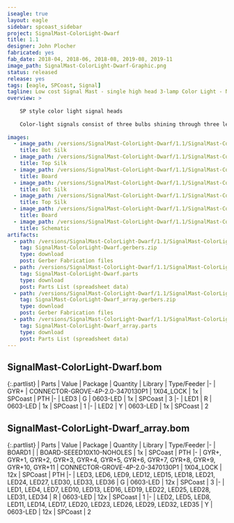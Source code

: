 ```yaml
---
iseagle: true
layout: eagle
sidebar: spcoast_sidebar
project: SignalMast-ColorLight-Dwarf
title: 1.1
designer: John Plocher
fabricated: yes
fab_date: 2018-04, 2018-06, 2018-08, 2019-08, 2019-11
image_path: SignalMast-ColorLight-Dwarf-Graphic.png
status: released
release: yes
tags: [eagle, SPCoast, Signal]
tagline: Low cost Signal Mast - single high head 3-lamp Color Light - N scale
overview: >
    
    SP style color light signal heads
    
    Color-light signals consist of three bulbs shining through three lenses, or "roundels," one each red, yellow, and green. The lights are grouped vertically with green at the top.
    
images:
  - image_path: /versions/SignalMast-ColorLight-Dwarf/1.1/SignalMast-ColorLight-Dwarf-1.1.bot.brd.png
    title: Bot Silk
  - image_path: /versions/SignalMast-ColorLight-Dwarf/1.1/SignalMast-ColorLight-Dwarf-1.1.top.brd.png
    title: Top Silk
  - image_path: /versions/SignalMast-ColorLight-Dwarf/1.1/SignalMast-ColorLight-Dwarf-1.1.brd.png
    title: Board
  - image_path: /versions/SignalMast-ColorLight-Dwarf/1.1/SignalMast-ColorLight-Dwarf_array-1.1.bot.brd.png
    title: Bot Silk
  - image_path: /versions/SignalMast-ColorLight-Dwarf/1.1/SignalMast-ColorLight-Dwarf_array-1.1.top.brd.png
    title: Top Silk
  - image_path: /versions/SignalMast-ColorLight-Dwarf/1.1/SignalMast-ColorLight-Dwarf_array-1.1.brd.png
    title: Board
  - image_path: /versions/SignalMast-ColorLight-Dwarf/1.1/SignalMast-ColorLight-Dwarf-1.1.sch.png
    title: Schematic
artifacts:
  - path: /versions/SignalMast-ColorLight-Dwarf/1.1/SignalMast-ColorLight-Dwarf-1.1.gerbers.zip
    tag: SignalMast-ColorLight-Dwarf.gerbers.zip
    type: download
    post: Gerber Fabrication files
  - path: /versions/SignalMast-ColorLight-Dwarf/1.1/SignalMast-ColorLight-Dwarf-1.1.parts.csv
    tag: SignalMast-ColorLight-Dwarf.parts
    type: download
    post: Parts List (spreadsheet data)
  - path: /versions/SignalMast-ColorLight-Dwarf/1.1/SignalMast-ColorLight-Dwarf_array-1.1.gerbers.zip
    tag: SignalMast-ColorLight-Dwarf_array.gerbers.zip
    type: download
    post: Gerber Fabrication files
  - path: /versions/SignalMast-ColorLight-Dwarf/1.1/SignalMast-ColorLight-Dwarf_array-1.1.parts.csv
    tag: SignalMast-ColorLight-Dwarf_array.parts
    type: download
    post: Parts List (spreadsheet data)
---
```


## SignalMast-ColorLight-Dwarf.bom

{:.partlist}
| Parts | Value | Package | Quantity | Library | Type/Feeder
|-
| GYR+ | CONNECTOR-GROVE-4P-2.0-3470130P1 | 1X04_LOCK | 1x | SPCoast | PTH
|-
| LED3 | G | 0603-LED | 1x | SPCoast | 3
|-
| LED1 | R | 0603-LED | 1x | SPCoast | 1
|-
| LED2 | Y | 0603-LED | 1x | SPCoast | 2

## SignalMast-ColorLight-Dwarf_array.bom

{:.partlist}
| Parts | Value | Package | Quantity | Library | Type/Feeder
|-
| BOARD1 |  | BOARD-SEEED10X10-NOHOLES | 1x | SPCoast | PTH
|-
| GYR+, GYR+1, GYR+2, GYR+3, GYR+4, GYR+5, GYR+6, GYR+7, GYR+8, GYR+9, GYR+10, GYR+11 | CONNECTOR-GROVE-4P-2.0-3470130P1 | 1X04_LOCK | 12x | SPCoast | PTH
|-
| LED3, LED6, LED9, LED12, LED15, LED18, LED21, LED24, LED27, LED30, LED33, LED36 | G | 0603-LED | 12x | SPCoast | 3
|-
| LED1, LED4, LED7, LED10, LED13, LED16, LED19, LED22, LED25, LED28, LED31, LED34 | R | 0603-LED | 12x | SPCoast | 1
|-
| LED2, LED5, LED8, LED11, LED14, LED17, LED20, LED23, LED26, LED29, LED32, LED35 | Y | 0603-LED | 12x | SPCoast | 2
